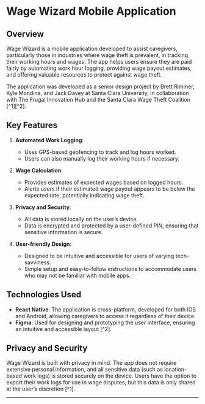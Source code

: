 # Wage Wizard Mobile Application

## Overview
Wage Wizard is a mobile application developed to assist caregivers, particularly those in industries where wage theft is prevalent, in tracking their working hours and wages. The app helps users ensure they are paid fairly by automating work hour logging, providing wage payout estimates, and offering valuable resources to protect against wage theft.

The application was developed as a senior design project by Brett Rimmer, Kyle Mondina, and Jack Davey at Santa Clara University, in collaboration with The Frugal Innovation Hub and the Santa Clara Wage Theft Coalition [^1][^2].

## Key Features
1. **Automated Work Logging**: 
   - Uses GPS-based geofencing to track and log hours worked.
   - Users can also manually log their working hours if necessary.
   
2. **Wage Calculation**: 
   - Provides estimates of expected wages based on logged hours.
   - Alerts users if their estimated wage payout appears to be below the expected rate, potentially indicating wage theft.
   
3. **Privacy and Security**: 
   - All data is stored locally on the user’s device.
   - Data is encrypted and protected by a user-defined PIN, ensuring that sensitive information is secure.
   
4. **User-friendly Design**:
   - Designed to be intuitive and accessible for users of varying tech-savviness.
   - Simple setup and easy-to-follow instructions to accommodate users who may not be familiar with mobile apps.



## Technologies Used
- **React Native**: The application is cross-platform, developed for both iOS and Android, allowing caregivers to access it regardless of their device.
- **Figma**: Used for designing and prototyping the user interface, ensuring an intuitive and accessible layout [^2].

## Privacy and Security
Wage Wizard is built with privacy in mind. The app does not require extensive personal information, and all sensitive data (such as location-based work logs) is stored securely on the device. Users have the option to export their work logs for use in wage disputes, but this data is only shared at the user’s discretion [^1].



---
